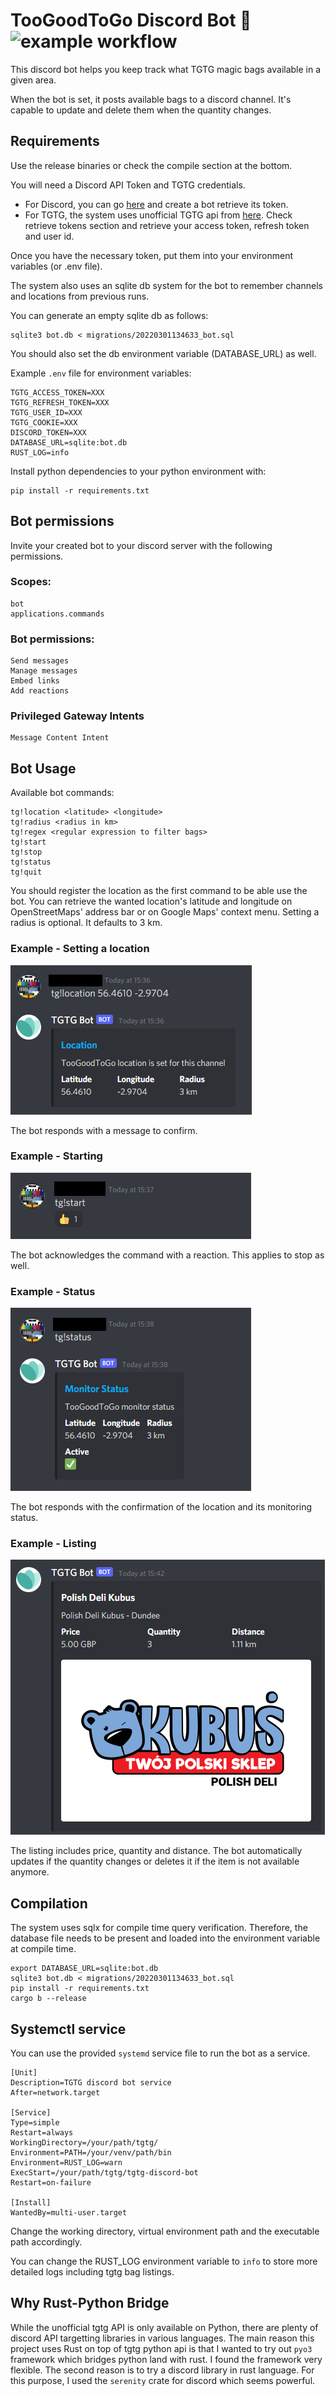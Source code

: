 # TooGoodToGo Discord Bot 🥪 ![example workflow](https://github.com/gokberkkocak/tgtg-discord-bot/actions/workflows/build.yml/badge.svg)

This discord bot helps you keep track what TGTG magic bags available in a given area. 

When the bot is set, it posts available bags to a discord channel. It's capable to update and delete them when the quantity changes.

## Requirements

Use the release binaries or check the compile section at the bottom. 

You will need a Discord API Token and TGTG credentials. 
- For Discord, you can go [here](https://discord.com/developers/applications) and create a bot retrieve its token.
- For TGTG, the system uses unofficial TGTG api from [here](https://github.com/ahivert/tgtg-python). Check retrieve tokens section and retrieve your access token, refresh token and user id.

Once you have the necessary token, put them into your environment variables (or .env file). 

The system also uses an sqlite db system for the bot to remember channels and locations from previous runs. 

You can generate an empty sqlite db as follows:

```
sqlite3 bot.db < migrations/20220301134633_bot.sql 
```

You should also set the db environment variable (DATABASE_URL) as well.

Example ```.env``` file for environment variables:
```
TGTG_ACCESS_TOKEN=XXX
TGTG_REFRESH_TOKEN=XXX
TGTG_USER_ID=XXX
TGTG_COOKIE=XXX
DISCORD_TOKEN=XXX
DATABASE_URL=sqlite:bot.db
RUST_LOG=info
```

Install python dependencies to your python environment with:

```
pip install -r requirements.txt
```

## Bot permissions

Invite your created bot to your discord server with the following permissions.

### Scopes:
```
bot
applications.commands
```

### Bot permissions:
```
Send messages
Manage messages
Embed links
Add reactions
```

### Privileged Gateway Intents

```
Message Content Intent
```

## Bot Usage

Available bot commands:
```
tg!location <latitude> <longitude>
tg!radius <radius in km>
tg!regex <regular expression to filter bags>
tg!start
tg!stop
tg!status
tg!quit
```

You should register the location as the first command to be able use the bot. You can retrieve the wanted location's latitude and longitude on OpenStreetMaps' address bar or on Google Maps' context menu. Setting a radius is optional. It defaults to 3 km. 

### Example - Setting a location

![Location](images/location.png)

The bot responds with a message to confirm.

### Example - Starting

![Start](images/start.png)

The bot acknowledges the command with a reaction. This applies to stop as well.

### Example - Status

![Start](images/status.png)

The bot responds with the confirmation of the  location and its monitoring status.

### Example - Listing

![Listing](images/listing.png)

The listing includes price, quantity and distance. The bot automatically updates if the quantity changes or deletes it if the item is not available anymore.

## Compilation

The system uses sqlx for compile time query verification. Therefore, the database file needs to be present and loaded into the environment variable at compile time.

```
export DATABASE_URL=sqlite:bot.db
sqlite3 bot.db < migrations/20220301134633_bot.sql 
pip install -r requirements.txt
cargo b --release
```

## Systemctl service

You can use the provided ```systemd``` service file to run the bot as a service. 

```
[Unit]
Description=TGTG discord bot service
After=network.target

[Service]
Type=simple
Restart=always
WorkingDirectory=/your/path/tgtg/
Environment=PATH=/your/venv/path/bin
Environment=RUST_LOG=warn
ExecStart=/your/path/tgtg/tgtg-discord-bot
Restart=on-failure

[Install]
WantedBy=multi-user.target
```

Change the working directory, virtual environment path and the executable path accordingly.

You can change the RUST_LOG environment variable to ```info``` to store more detailed logs including tgtg bag listings.

## Why Rust-Python Bridge

While the unofficial tgtg API is only available on Python, there are plenty of discord API targetting libraries in various languages. The main reason this project uses Rust on top of tgtg python api is that I wanted to try out ```pyo3``` framework which bridges python land with rust. I found the framework very flexible. The second reason is to try a discord library in rust language. For this purpose, I used the ```serenity``` crate for discord which seems powerful. 
